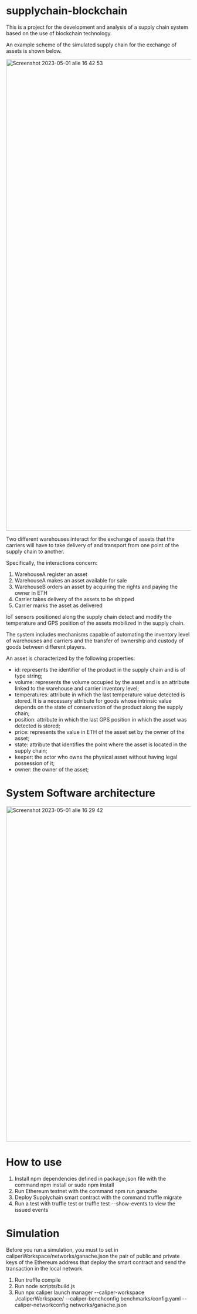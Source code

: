 # supplychain-blockchain
This is a project for the development and analysis of a supply chain system based on the use of blockchain technology.

An example scheme of the simulated supply chain for the exchange of assets is shown below.

<img width="1285" alt="Screenshot 2023-05-01 alle 16 42 53" src="https://user-images.githubusercontent.com/132266601/235469833-40969623-cf0f-450f-ab5b-55d662acffea.png">

Two different warehouses interact for the exchange of assets that the carriers will have to take delivery of and transport from one point of the supply chain to another.

Specifically, the interactions concern:

1. WarehouseA register an asset
2. WarehouseA makes an asset available for sale
3. WarehouseB orders an asset by acquiring the rights and paying the owner in ETH
4. Carrier takes delivery of the assets to be shipped
5. Carrier marks the asset as delivered 

IoT sensors positioned along the supply chain detect and modify the temperature and GPS position of the assets mobilized in the supply chain.

The system includes mechanisms capable of automating the inventory level of warehouses and carriers and the transfer of ownership and custody of goods between different players.

An asset is characterized by the following properties:

- id: represents the identifier of the product in the supply chain and is of type string;
- volume: represents the volume occupied by the asset and is an attribute linked to the warehouse and carrier inventory level;
- temperatures: attribute in which the last temperature value detected is stored. It is a necessary attribute for goods whose intrinsic value depends on the state of conservation of the product along the supply chain;
- position: attribute in which the last GPS position in which the asset was detected is stored;
- price: represents the value in ETH of the asset set by the owner of the asset;
- state: attribute that identifies the point where the asset is located in the supply chain;
- keeper: the actor who owns the physical asset without having legal possession of it;
- owner: the owner of the asset;

# System Software architecture

<img width="914" alt="Screenshot 2023-05-01 alle 16 29 42" src="https://user-images.githubusercontent.com/132266601/235467687-f5cb1c78-815e-471a-9047-3ee2e92484a6.png">

# How to use

1. Install npm dependencies defined in package.json file with the command npm install or sudo npm install
2. Run Ethereum testnet with the command npm run ganache
3. Deploy Supplychain smart contract with the command truffle migrate
4. Run a test with truffle test or truffle test --show-events to view the issued events

# Simulation

Before you run a simulation, you must to set in caliperWorkspace/networks/ganache.json the pair of public and private keys of the Ethereum address that deploy the smart contract and send the transaction in the local network.

1. Run truffle compile 
2. Run node scripts/build.js 
3. Run npx caliper launch manager --caliper-workspace ./caliperWorkspace/ --caliper-benchconfig benchmarks/config.yaml --caliper-networkconfig networks/ganache.json





